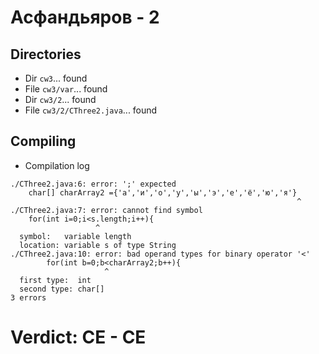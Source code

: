 # Асфандьяров - 2
## Directories
- Dir `cw3`... found
- File `cw3/var`... found
- Dir `cw3/2`... found
- File `cw3/2/CThree2.java`... found
## Compiling
- Compilation log
```
./CThree2.java:6: error: ';' expected
    char[] charArray2 ={'а','и','о','у','ы','э','е','ё','ю','я'}
                                                                ^
./CThree2.java:7: error: cannot find symbol
    for(int i=0;i<s.length;i++){
                   ^
  symbol:   variable length
  location: variable s of type String
./CThree2.java:10: error: bad operand types for binary operator '<'
        for(int b=0;b<charArray2;b++){
                     ^
  first type:  int
  second type: char[]
3 errors

```
# Verdict: **CE** - CE
